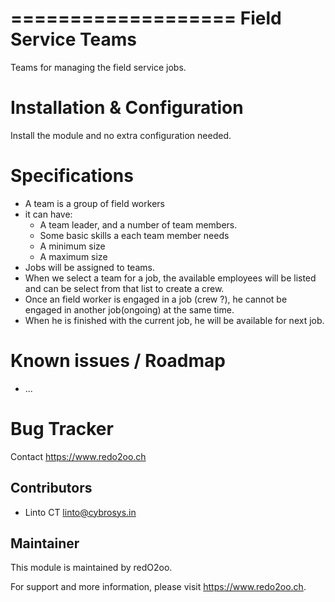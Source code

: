 ===================
Field Service Teams
===================
Teams for managing the field service jobs.

Installation & Configuration
============================

Install the module and no extra configuration needed.


Specifications
==============
- A team is a group of field workers
-  it can have:
    - A team leader, and a number of team members.
    - Some basic skills a each team member needs 
    - A minimum size
    - A maximum size
- Jobs will be assigned to teams.
- When we select a team for a job, the available employees will be listed
  and can be select from that list to create a crew.
- Once an field worker is engaged in a job (crew ?), he cannot be engaged in another job(ongoing)
  at the same time.
- When he is finished with the current job, he will be available for next job.


Known issues / Roadmap
======================

* ...

Bug Tracker
===========

Contact https://www.redo2oo.ch


Contributors
------------

* Linto CT <linto@cybrosys.in>

Maintainer
----------

This module is maintained by redO2oo.

For support and more information, please visit https://www.redo2oo.ch.
